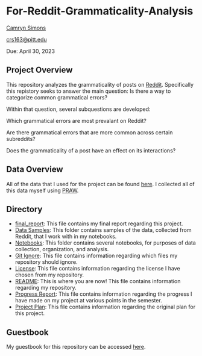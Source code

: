 # For-Reddit-Grammaticality-Analysis

[Camryn Simons](https://github.com/camrynsimons)

[crs163@pitt.edu](crs163@pitt.edu)

Due: April 30, 2023

## Project Overview

This repository analyzes the grammaticality of posts on [Reddit](https://www.reddit.com/). Specifically this repistory seeks to answer the main question: 
Is there a way to categorize common grammatical errors? 

Within that question, several subquestions are developed:

Which grammatical errors are most prevalant on Reddit?

Are there grammatical errors that are more common across certain subreddits?

Does the grammaticality of a post have an effect on its interactions?

## Data Overview

All of the data that I used for the project can be found [here](https://github.com/Data-Science-for-Linguists-2023/For-Reddit-Grammaticality-Analysis/tree/main/data_samples). I collected all of this data myself using [PRAW](https://praw.readthedocs.io/en/stable/). 

## Directory
- [final_report](https://github.com/Data-Science-for-Linguists-2023/For-Reddit-Grammaticality-Analysis/blob/main/final_report.md): This file contains my final report regarding this project.
- [Data Samples](https://github.com/Data-Science-for-Linguists-2023/For-Reddit-Grammaticality-Analysis/tree/main/data_samples): This folder contains samples of the data, collected from Reddit, that I work with in my notebooks.
- [Notebooks](https://github.com/Data-Science-for-Linguists-2023/For-Reddit-Grammaticality-Analysis/tree/main/notebooks):  This folder contains several notebooks, for purposes of data collection, organization, and analysis.
- [Git Ignore](https://github.com/Data-Science-for-Linguists-2023/For-Reddit-Grammaticality-Analysis/blob/main/.gitignore): This file contains information regarding which files my repository should ignore.
- [License](https://github.com/Data-Science-for-Linguists-2023/For-Reddit-Grammaticality-Analysis/blob/main/LICENSE.md):  This file contains information regarding the license I have chosen from my repository.
- [README](https://github.com/Data-Science-for-Linguists-2023/For-Reddit-Grammaticality-Analysis/blob/main/README.md): This is where you are now! This file contains information regarding my repository.
- [Progress Report](https://github.com/Data-Science-for-Linguists-2023/For-Reddit-Grammaticality-Analysis/blob/main/progress_report.md): This file contains information regarding the progress I have made on my project at various points in the semester.
- [Project Plan](https://github.com/Data-Science-for-Linguists-2023/For-Reddit-Grammaticality-Analysis/blob/main/project_plan.md): This file contains information regarding the original plan for this project.

## Guestbook

My guestbook for this repository can be accessed [here](https://github.com/Data-Science-for-Linguists-2023/Class-Lounge/blob/main/guestbooks/camryn.md).
